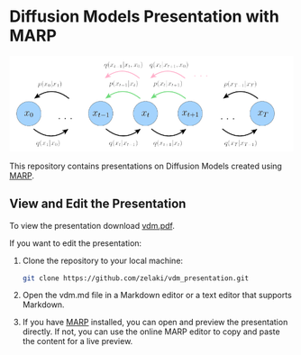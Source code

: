 # Diffusion Models Presentation with MARP


<p align="center">
  <img src="figs/l_t_1.png" alt="Diffusion Models" width="600"/>
</p>

This repository contains presentations on Diffusion Models created using [MARP](https://marp.app/).


## View and Edit the Presentation

To view the presentation download [vdm.pdf](https://github.com/zelaki/vdm_presentation/blob/master/vdm.pdf).

If you want to edit the presentation:

1. Clone the repository to your local machine:

   ```bash
   git clone https://github.com/zelaki/vdm_presentation.git
    ```
2. Open the vdm.md file in a Markdown editor or a text editor that supports Markdown.
3. If you have [MARP](https://marp.app/) installed, you can open and preview the presentation directly. If not, you can use the online MARP editor to copy and paste the content for a live preview.

